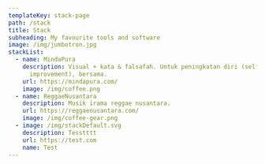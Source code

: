 ```yaml
---
templateKey: stack-page
path: /stack
title: Stack
subheading: My favourite tools and software
image: /img/jumbotron.jpg
stackList:
  - name: MindaPura
    description: Visual + kata & falsafah. Untuk peningkatan diri (self
      improvement), bersama.
    url: https://mindapura.com/
    image: /img/coffee.png
  - name: ReggaeNusantara
    description: Musik irama reggae nusantara.
    url: https://reggaenusantara.com/
    image: /img/coffee-gear.png
  - image: /img/stackDefault.svg
    description: Tesstttt
    url: https://test.com
    name: Test
---
```

